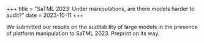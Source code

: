 +++
title = "SaTML 2023: Under manipulations, are there models harder to audit?"
date = 2023-10-11
+++

We submitted our results on the auditability of large models in the presence of platform manipulation to SaTML 2023. Preprint on its way.